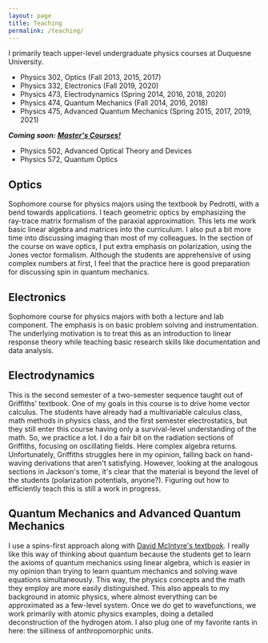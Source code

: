 ```yaml
---
layout: page
title: Teaching
permalink: /teaching/
---
```


I primarily teach upper-level undergraduate physics courses at Duquesne University.

* Physics 302, Optics (Fall 2013, 2015, 2017)
* Physics 332, Electronics (Fall 2019, 2020)
* Physics 473, Electrodynamics (Spring 2014, 2016, 2018, 2020)
* Physics 474, Quantum Mechanics (Fall 2014, 2016, 2018)
* Physics 475, Advanced Quantum Mechanics (Spring 2015, 2017, 2019, 2021)

***Coming soon: [Master's Courses!](https://www.duq.edu/academics/schools/natural-and-environmental-sciences/academics/departments-and-programs/physics/professional-masters-degree-in-applied-physics)***
* Physics 502, Advanced Optical Theory and Devices
* Physics 572, Quantum Optics

## Optics
Sophomore course for physics majors using the textbook by Pedrotti, with a bend towards applications.  I teach geometric optics by emphasizing the ray-trace matrix formalism of the paraxial approximation.  This lets me work basic linear algebra and matrices into the curriculum.  I also put a bit more time into discussing imaging than most of my colleagues.  In the section of the course on wave optics, I put extra emphasis on polarization, using the Jones vector formalism.  Although the students are apprehensive of using complex numbers at first, I feel that the practice here is good preparation for discussing spin in quantum mechanics.

## Electronics
Sophomore course for physics majors with both a lecture and lab component.  The emphasis is on basic problem solving and instrumentation.  The underlying motivation is to treat this as an introduction to linear response theory while teaching basic research skills like documentation and data analysis.

## Electrodynamics
This is the second semester of a two-semester sequence taught out of Griffiths' textbook.  One of my goals in this course is to drive home vector calculus.  The students have already had a multivariable calculus class, math methods in physics class, and the first semester electrostatics, but they still enter this course having only a survival-level understanding of the math.  So, we practice a lot.  I do a fair bit on the radiation sections of Griffiths, focusing on oscillating fields.  Here complex algebra returns.  Unfortunately, Griffiths struggles here in my opinion, falling back on hand-waving derivations that aren't satisfying.  However, looking at the analogous sections in Jackson's tome, it's clear that the material is beyond the level of the students (polarization potentials, anyone?).  Figuring out how to efficiently teach this is still a work in progress.

## Quantum Mechanics and Advanced Quantum Mechanics
I use a spins-first approach along with [David McIntyre's textbook](http://physics.oregonstate.edu/portfolioswiki/doku.php?id=texts:quantumbook:start).  I really like this way of thinking about quantum because the students get to learn the axioms of quantum mechanics using linear algebra, which is easier in my opinion than trying to learn quantum mechanics and solving wave equations simultaneously.  This way, the physics concepts and the math they employ are more easily distinguished.  This also appeals to my background in atomic physics, where almost everything can be approximated as a few-level system.  Once we do get to wavefunctions, we work primarily with atomic physics examples, doing a detailed deconstruction of the hydrogen atom.  I also plug one of my favorite rants in here: the silliness of anthropomorphic units.